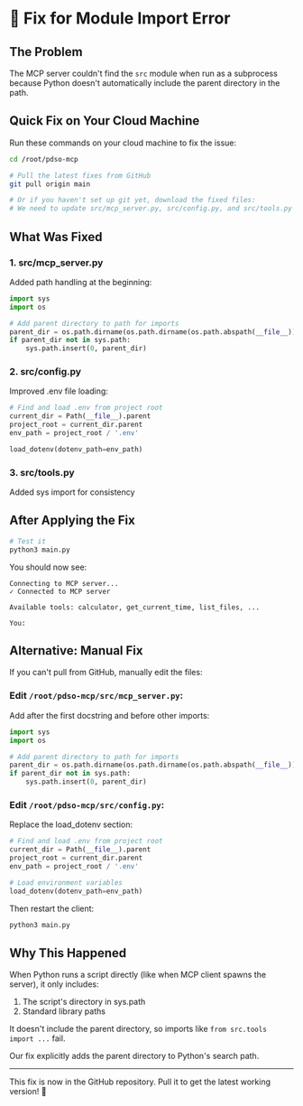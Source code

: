 # 🔧 Fix for Module Import Error

## The Problem

The MCP server couldn't find the `src` module when run as a subprocess because Python doesn't automatically include the parent directory in the path.

## Quick Fix on Your Cloud Machine

Run these commands on your cloud machine to fix the issue:

```bash
cd /root/pdso-mcp

# Pull the latest fixes from GitHub
git pull origin main

# Or if you haven't set up git yet, download the fixed files:
# We need to update src/mcp_server.py, src/config.py, and src/tools.py
```

## What Was Fixed

### 1. **src/mcp_server.py**
Added path handling at the beginning:

```python
import sys
import os

# Add parent directory to path for imports
parent_dir = os.path.dirname(os.path.dirname(os.path.abspath(__file__)))
if parent_dir not in sys.path:
    sys.path.insert(0, parent_dir)
```

### 2. **src/config.py**
Improved .env file loading:

```python
# Find and load .env from project root
current_dir = Path(__file__).parent
project_root = current_dir.parent
env_path = project_root / '.env'

load_dotenv(dotenv_path=env_path)
```

### 3. **src/tools.py**
Added sys import for consistency

## After Applying the Fix

```bash
# Test it
python3 main.py
```

You should now see:
```
Connecting to MCP server...
✓ Connected to MCP server

Available tools: calculator, get_current_time, list_files, ...

You:
```

## Alternative: Manual Fix

If you can't pull from GitHub, manually edit the files:

### Edit `/root/pdso-mcp/src/mcp_server.py`:

Add after the first docstring and before other imports:

```python
import sys
import os

# Add parent directory to path for imports
parent_dir = os.path.dirname(os.path.dirname(os.path.abspath(__file__)))
if parent_dir not in sys.path:
    sys.path.insert(0, parent_dir)
```

### Edit `/root/pdso-mcp/src/config.py`:

Replace the load_dotenv section:

```python
# Find and load .env from project root
current_dir = Path(__file__).parent
project_root = current_dir.parent
env_path = project_root / '.env'

# Load environment variables
load_dotenv(dotenv_path=env_path)
```

Then restart the client:

```bash
python3 main.py
```

## Why This Happened

When Python runs a script directly (like when MCP client spawns the server), it only includes:
1. The script's directory in sys.path
2. Standard library paths

It doesn't include the parent directory, so imports like `from src.tools import ...` fail.

Our fix explicitly adds the parent directory to Python's search path.

---

This fix is now in the GitHub repository. Pull it to get the latest working version! 🚀


